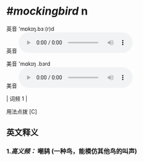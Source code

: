 # ***\#mockingbird*** n
英音 'mɒkɪŋ.bɜː(r)d  
英音
<audio src="./media/mockingbird-B.aac" controls="controls"></audio>

美音 'mɑkɪŋ .bɜrd  
美音
<audio src="./media/mockingbird.aac" controls="controls"></audio>



| 词频 1 |  

用法点拨  [C]

英文释义
---
### 1.*高义频：* **嘲鸫 (一种鸟，能模仿其他鸟的叫声)**  


